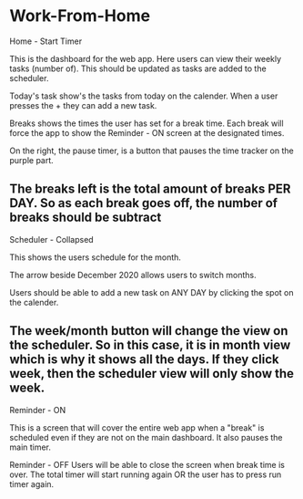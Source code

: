 # Work-From-Home
Home - Start Timer

This is the dashboard for the web app. Here users can view their weekly tasks (number of). This should be updated as tasks are added to the scheduler.

Today's task show's the tasks from today on the calender. When a user presses the + they can add a new task.

Breaks shows the times the user has set for a break time. Each break will force the app to show the Reminder - ON screen at the designated times.

On the right, the pause timer, is a button that pauses the time tracker on the purple part.

The breaks left is the total amount of breaks PER DAY. So as each break goes off, the number of breaks should be subtract
--
Scheduler - Collapsed

This shows the users schedule for the month. 

The arrow beside December 2020 allows users to switch months. 

Users should be able to add a new task on ANY DAY by clicking the spot on the calender.

The week/month button will change the view on the scheduler. So in this case, it is in month view which is why it shows all the days. If they click week, then the scheduler view will only show the week.
--
Reminder - ON

This is a screen that will cover the entire web app when a "break" is scheduled even if they are not on the main dashboard. It also pauses the main timer.

Reminder - OFF
Users will be able to close the screen when break time is over. The total timer will start running again OR the user has to press run timer again.
